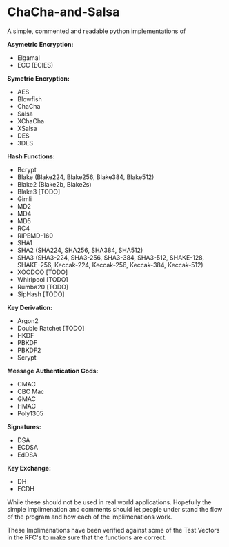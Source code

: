 # ChaCha-and-Salsa
A simple, commented and readable python implementations of 

**Asymetric Encryption:**
- Elgamal
- ECC (ECIES)

**Symetric Encryption:**
- AES
- Blowfish
- ChaCha
- Salsa
- XChaCha
- XSalsa
- DES
- 3DES

**Hash Functions:**

- Bcrypt
- Blake (Blake224, Blake256, Blake384, Blake512)
- Blake2 (Blake2b, Blake2s)
- Blake3 [TODO]
- Gimli
- MD2
- MD4
- MD5
- RC4
- RIPEMD-160
- SHA1
- SHA2 (SHA224, SHA256, SHA384, SHA512)
- SHA3 (SHA3-224, SHA3-256, SHA3-384, SHA3-512, SHAKE-128, SHAKE-256, Keccak-224, Keccak-256, Keccak-384, Keccak-512)
- XOODOO [TODO] 
- Whirlpool [TODO]
- Rumba20 [TODO]
- SipHash [TODO]

**Key Derivation:**
- Argon2 
- Double Ratchet [TODO]
- HKDF
- PBKDF
- PBKDF2
- Scrypt 

**Message Authentication Cods:**
- CMAC
- CBC Mac
- GMAC
- HMAC
- Poly1305

**Signatures:**
- DSA
- ECDSA
- EdDSA

**Key Exchange:**
- DH
- ECDH


While these should not be used in real world applications. Hopefully the simple implimenation and comments should let people under stand the flow of the program and how each of the implimenations work.

These Implimenations have been verified against some of the Test Vectors in the RFC's to make sure that the functions are correct.
